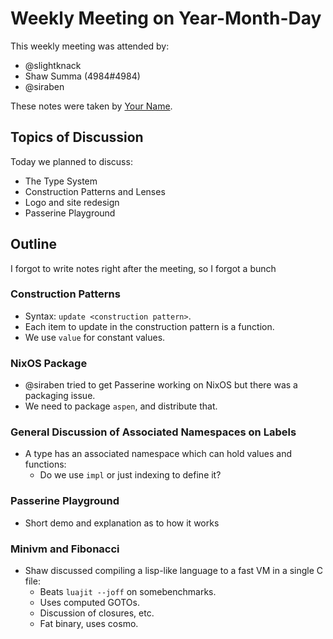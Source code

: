 # Weekly Meeting on Year-Month-Day
This weekly meeting was attended by:

- @slightknack
- Shaw Summa (4984#4984)
- @siraben

These notes were taken by [Your Name](a-link-that-points-to-you).

## Topics of Discussion
Today we planned to discuss:
- The Type System
- Construction Patterns and Lenses
- Logo and site redesign
- Passerine Playground

## Outline
I forgot to write notes right after the meeting, so I forgot a bunch

### Construction Patterns
- Syntax: `update <construction pattern>`.
- Each item to update in the construction pattern is a function.
- We use `value` for constant values.

### NixOS Package
- @siraben tried to get Passerine working on NixOS but there was a packaging issue.
- We need to package `aspen`, and distribute that.

### General Discussion of Associated Namespaces on Labels
- A type has an associated namespace which can hold values and functions:
  - Do we use `impl` or just indexing to define it?

### Passerine Playground
- Short demo and explanation as to how it works

### Minivm and Fibonacci
- Shaw discussed compiling a lisp-like language to a fast VM in a single C file:
  - Beats `luajit --joff` on somebenchmarks.
  - Uses computed GOTOs.
  - Discussion of closures, etc.
  - Fat binary, uses cosmo.
